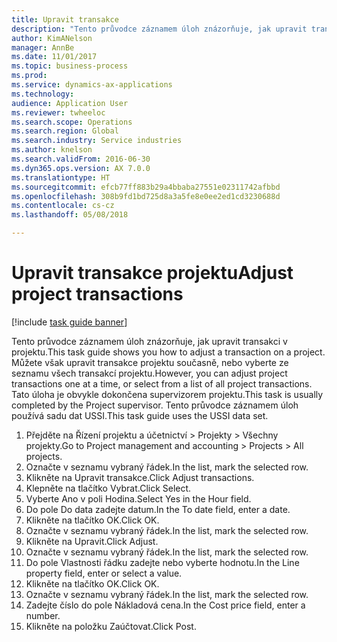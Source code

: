 ```yaml
--- 
title: Upravit transakce
description: "Tento průvodce záznamem úloh znázorňuje, jak upravit transakci v projektu."
author: KimANelson
manager: AnnBe
ms.date: 11/01/2017
ms.topic: business-process
ms.prod: 
ms.service: dynamics-ax-applications
ms.technology: 
audience: Application User
ms.reviewer: twheeloc
ms.search.scope: Operations
ms.search.region: Global
ms.search.industry: Service industries
ms.author: knelson
ms.search.validFrom: 2016-06-30
ms.dyn365.ops.version: AX 7.0.0
ms.translationtype: HT
ms.sourcegitcommit: efcb77ff883b29a4bbaba27551e02311742afbbd
ms.openlocfilehash: 308b9fd1bd725d8a3a5fe8e0ee2ed1cd3230688d
ms.contentlocale: cs-cz
ms.lasthandoff: 05/08/2018

---
```

# <a name="adjust-project-transactions"></a><span data-ttu-id="5a543-103">Upravit transakce projektu</span><span class="sxs-lookup"><span data-stu-id="5a543-103">Adjust project transactions</span></span>

[!include [task guide banner](../../includes/task-guide-banner.md)]

<span data-ttu-id="5a543-104">Tento průvodce záznamem úloh znázorňuje, jak upravit transakci v projektu.</span><span class="sxs-lookup"><span data-stu-id="5a543-104">This task guide shows you how to adjust a transaction on a project.</span></span> <span data-ttu-id="5a543-105">Můžete však upravit transakce projektu současně, nebo vyberte ze seznamu všech transakcí projektu.</span><span class="sxs-lookup"><span data-stu-id="5a543-105">However, you can adjust project transactions one at a time, or select from a list of all project transactions.</span></span> <span data-ttu-id="5a543-106">Tato úloha je obvykle dokončena supervizorem projektu.</span><span class="sxs-lookup"><span data-stu-id="5a543-106">This task is usually completed by the Project supervisor.</span></span> <span data-ttu-id="5a543-107">Tento průvodce záznamem úloh používá sadu dat USSI.</span><span class="sxs-lookup"><span data-stu-id="5a543-107">This task guide uses the USSI data set.</span></span>

1. <span data-ttu-id="5a543-108">Přejděte na Řízení projektu a účetnictví > Projekty > Všechny projekty.</span><span class="sxs-lookup"><span data-stu-id="5a543-108">Go to Project management and accounting > Projects > All projects.</span></span> 
2. <span data-ttu-id="5a543-109">Označte v seznamu vybraný řádek.</span><span class="sxs-lookup"><span data-stu-id="5a543-109">In the list, mark the selected row.</span></span> 
3. <span data-ttu-id="5a543-110">Klikněte na Upravit transakce.</span><span class="sxs-lookup"><span data-stu-id="5a543-110">Click Adjust transactions.</span></span> 
4. <span data-ttu-id="5a543-111">Klepněte na tlačítko Vybrat.</span><span class="sxs-lookup"><span data-stu-id="5a543-111">Click Select.</span></span> 
5. <span data-ttu-id="5a543-112">Vyberte Ano v poli Hodina.</span><span class="sxs-lookup"><span data-stu-id="5a543-112">Select Yes in the Hour field.</span></span> 
6. <span data-ttu-id="5a543-113">Do pole Do data zadejte datum.</span><span class="sxs-lookup"><span data-stu-id="5a543-113">In the To date field, enter a date.</span></span> 
7. <span data-ttu-id="5a543-114">Klikněte na tlačítko OK.</span><span class="sxs-lookup"><span data-stu-id="5a543-114">Click OK.</span></span> 
8. <span data-ttu-id="5a543-115">Označte v seznamu vybraný řádek.</span><span class="sxs-lookup"><span data-stu-id="5a543-115">In the list, mark the selected row.</span></span> 
9. <span data-ttu-id="5a543-116">Klikněte na Upravit.</span><span class="sxs-lookup"><span data-stu-id="5a543-116">Click Adjust.</span></span> 
10. <span data-ttu-id="5a543-117">Označte v seznamu vybraný řádek.</span><span class="sxs-lookup"><span data-stu-id="5a543-117">In the list, mark the selected row.</span></span> 
11. <span data-ttu-id="5a543-118">Do pole Vlastnosti řádku zadejte nebo vyberte hodnotu.</span><span class="sxs-lookup"><span data-stu-id="5a543-118">In the Line property field, enter or select a value.</span></span> 
12. <span data-ttu-id="5a543-119">Klikněte na tlačítko OK.</span><span class="sxs-lookup"><span data-stu-id="5a543-119">Click OK.</span></span> 
13. <span data-ttu-id="5a543-120">Označte v seznamu vybraný řádek.</span><span class="sxs-lookup"><span data-stu-id="5a543-120">In the list, mark the selected row.</span></span> 
14. <span data-ttu-id="5a543-121">Zadejte číslo do pole Nákladová cena.</span><span class="sxs-lookup"><span data-stu-id="5a543-121">In the Cost price field, enter a number.</span></span> 
15. <span data-ttu-id="5a543-122">Klikněte na položku Zaúčtovat.</span><span class="sxs-lookup"><span data-stu-id="5a543-122">Click Post.</span></span> 

